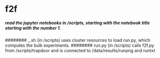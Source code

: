 # f2f

##### read the jupyter notebooks in  /scripts, starting with the notebook title starting with the number 1.

######## _.sh (in /scripts) uses cluster resources to load run.py, which computes the bulk experiments.
######## run.py (in /scripts) calls f2f.py from /scripts/trapdoor and is connected to /data/results/runpng and runtxt
